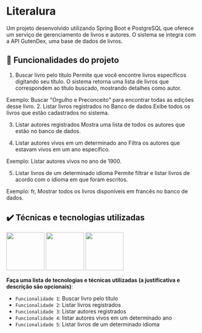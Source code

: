 
  
# Literalura

Um projeto desenvolvido utilizando Spring Boot e PostgreSQL que oferece um serviço de gerenciamento de livros e autores. O sistema se integra com a API GutenDex, uma base de dados de livros.

## 🔨 Funcionalidades do projeto


1. Buscar livro pelo título
Permite que você encontre livros específicos digitando seu título. O sistema retorna uma lista de livros que correspondem ao título buscado, mostrando detalhes como autor.

Exemplo: Buscar "Orgulho e Preconceito" para encontrar todas as edições desse livro.
2. Listar livros registrados no Banco de dados
Exibe todos os livros que estão cadastrados no sistema.

3. Listar autores registrados
Mostra uma lista de todos os autores que estão no banco de dados.

4. Listar autores vivos em um determinado ano
Filtra os autores que estavam vivos em um ano específico.

Exemplo: Listar autores vivos no ano de 1900.

5. Listar livros de um determinado idioma
Permite filtrar e listar livros de acordo com o idioma em que foram escritos.

Exemplo: fr, Mostrar todos os livros disponíveis em francês no banco de dados.


## ✔️ Técnicas e tecnologias utilizadas
<div>
  <img src="https://user-images.githubusercontent.com/25181517/117201156-9a724800-adec-11eb-9a9d-3cd0f67da4bc.png" width="100">
  <img src="https://user-images.githubusercontent.com/25181517/117201470-f6d56780-adec-11eb-8f7c-e70e376cfd07.png" width="100">
  <img src="https://user-images.githubusercontent.com/25181517/117208740-bfb78400-adf5-11eb-97bb-09072b6bedfc.png" width="100">
</div>


**Faça uma lista de tecnologias e técnicas utilizadas (a justificativa e descrição são opcionais)**:

- `Funcionalidade 1`: Buscar livro pelo título
- `Funcionalidade 2`: Listar livros registrados
- `Funcionalidade 3`: Listar autores registrados
- `Funcionalidade 4`: listar autores vivos em um determinado ano
- `Funcionalidade 5`: Listar livros de um determinado idioma


